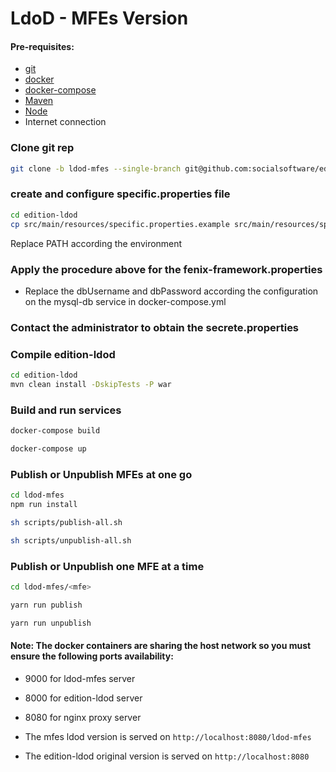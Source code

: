 # LdoD - MFEs Version

#### Pre-requisites:

- [git](https://git-scm.com/)
- [docker](https://www.docker.com/)
- [docker-compose](https://docs.docker.com/compose/install/)
- [Maven](https://maven.apache.org/)
- [Node](https://nodejs.org/en/)
- Internet connection

### Clone git rep

```sh
git clone -b ldod-mfes --single-branch git@github.com:socialsoftware/edition.git
```

### create and configure specific.properties file

```sh
cd edition-ldod
cp src/main/resources/specific.properties.example src/main/resources/specific.properties
```

Replace PATH according the environment

### Apply the procedure above for the fenix-framework.properties

- Replace the dbUsername and dbPassword according the configuration on the mysql-db service in docker-compose.yml

### Contact the administrator to obtain the secrete.properties

### Compile edition-ldod

```sh
cd edition-ldod
mvn clean install -DskipTests -P war
```

### Build and run services

```sh
docker-compose build
```

```sh
docker-compose up
```

### Publish or Unpublish MFEs at one go

```sh
cd ldod-mfes
npm run install
```

```sh
sh scripts/publish-all.sh
```

```sh
sh scripts/unpublish-all.sh
```

### Publish or Unpublish one MFE at a time

```sh
cd ldod-mfes/<mfe>
```

```sh
yarn run publish
```

```sh
yarn run unpublish
```

#### Note: The docker containers are sharing the host network so you must ensure the following ports availability:

- 9000 for ldod-mfes server
- 8000 for edition-ldod server
- 8080 for nginx proxy server

- The mfes ldod version is served on `http://localhost:8080/ldod-mfes`

- The edition-ldod original version is served on `http://localhost:8080`

